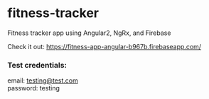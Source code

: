 # fitness-tracker
Fitness tracker app using Angular2, NgRx, and Firebase

Check it out: 
https://fitness-app-angular-b967b.firebaseapp.com/

### Test credentials:
email: testing@test.com <br/>
password: testing
